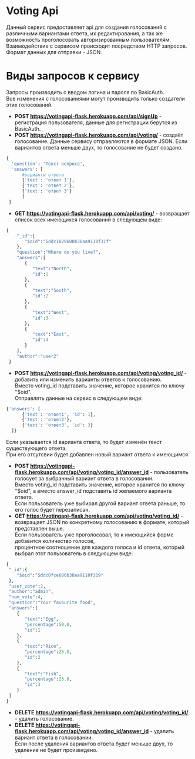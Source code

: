 # Voting Api 
Данный сервис предоставляет api для создания голосований с различными вариантами ответа, их редактирования, а так же  
возможность проголосовать авторизированным пользователям. Взаимодействие с сервисом происходит посредством HTTP запросов. 
Формат данных для отправки - JSON.  

# Виды запросов к сервису
  Запросы производить с вводом логина и пароля по BasicAuth.  
  Все изменения с голосованиями могут производить только создатели этих голосований.  
  
  - **POST https://votingapi-flask.herokuapp.com/api/signUp** - регистрация пользователя, данные для регистрации берутся из BasicAuth.
  -   **POST https://votingapi-flask.herokuapp.com/api/voting/** - создаёт голосование. Данные сервису отправляются в формате JSON. Если вариантов ответа меньше двух, то голосование не будет создано.
  ```python
  {
  	'question': 'Текст вопроса',
    'answers': [ 
		#варианты ответа
        {'text': 'ответ 1'},
        {'text': 'ответ 2'},
        {'text': 'ответ 3'}
		]
   }
  ```
  -   **GET https://votingapi-flask.herokuapp.com/api/voting/** - возвращает список всех имеющихся голосований в следующем виде:
  ```python
  { 
      "_id":{ 
         "$oid":"5ddc1029680b38aa9110f31f"
      },
      "question":"Where do you live?",
      "answers":[ 
         { 
            "text":"North",
            "id":1
         },
         { 
            "text":"South",
            "id":2
         },
         { 
            "text":"West",
            "id":3
         },
         { 
            "text":"East",
            "id":4
         }
      ],
      "author":"user2"
   }
  ```
  -   **POST https://votingapi-flask.herokuapp.com/api/voting/voting_id/** - добавить или изменить варианты ответов к голосованию.  
  Вместо voting_id подставить значение, которое хранится по ключу "$oid".  
  Отправлять данные на сервис в следующем виде:
  ```python
  {'answers': [
        {'text': 'ответ1', 'id': 1},
        {'text': 'ответ2'},
		{'text': 'ответ3', 'id': 3}
    ]}
  ```
  Если указывается id варианта ответа, то будет изменён текст существующего ответа.  
  При его отсутсвии будет добавлен новый вариант ответа к имеющимся.
  -   **POST https://votingapi-flask.herokuapp.com/api/voting/voting_id/answer_id** - пользователь голосует за выбранный вариант ответа в голосовании.  
  Вместо voting_id подставить значение, которое хранится по ключу "$oid", а вместо answer_id подставить id желаемого варианта ответа.  
  Если пользователь уже выбирал другой вариант ответа раньше, то его голос будет перезаписан.
  -   **GET https://votingapi-flask.herokuapp.com/api/voting/voting_id/** - возвращает JSON по конкретному голосованию в формате, который представлен выше.  
  Если пользователь уже проголосовал, то к имеющийся форме добавится количество голосов,  
  процентное соотношение для каждого голоса и id ответа, который выбрал этот пользователь в следующем виде:
  ```python
  { 
   "_id":{ 
      "$oid":"5ddc0fce680b38aa9110f319"
   },
   "user_vote":2,
   "author":"admin",
   "num_vote":4,
   "question":"Your favourite food",
   "answers":[ 
      { 
         "text":"Egg",
         "percentage":50.0,
         "id":1
      },
      { 
         "text":"Rice",
         "percentage":25.0,
         "id":2
      },
      { 
         "text":"Fish",
         "percentage":25.0,
         "id":3
      }
   ]
}
  ```
  -   **DELETE https://votingapi-flask.herokuapp.com/api/voting/voting_id/** - удалить голосование.
  -   **DELETE https://votingapi-flask.herokuapp.com/api/voting/voting_id/answer_id** - удалить вариант ответа в голосовании.  
  Если после удаления вариантов ответа будет меньше двух, то удаление не будет произведено.
  
